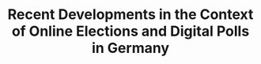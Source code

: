 ---
title: "Recent Developments in the Context of Online Elections and Digital Polls in Germany"
collection: publications
permalink: /publications/2022-04-Recent-Developments-in-the-Context-of-Online-Elections-and-Digital-Polls-in-Germany
venue: 'Sicherheit, Schutz und Zuverl&quot;assigkeit: Konferenzband der 11. Jahrestagung des Fachbereichs Sicherheit der Gesellschaft f&quot;ur Informatik e.V. (GI Sicherheit 2022)'
pages: '213--217'
publisher: 'Gesellschaft f{\"{u}}r Informatik'
year: '2022'
paperurl: 'https://doi.org/10.18420/sicherheit2022\_16'
citation: ' Bernhard Beckert,  <b>Jurlind Budurushi</b>,  Armin Grunwald,  Robert Krimmer,  Oksana Kulyk,  Ralf K{\&quot;{u}}sters,  Andreas Mayer,  J{\&quot;{o}}rn M{\&quot;{u}}ller{-}Quade,  Stephan Neumann,  Melanie Volkamer</br> Sicherheit, Schutz und Zuverl&amp;quot;assigkeit: Konferenzband der 11. Jahrestagung des Fachbereichs Sicherheit der Gesellschaft f&amp;quot;ur Informatik e.V. (GI Sicherheit 2022)</br>'
---